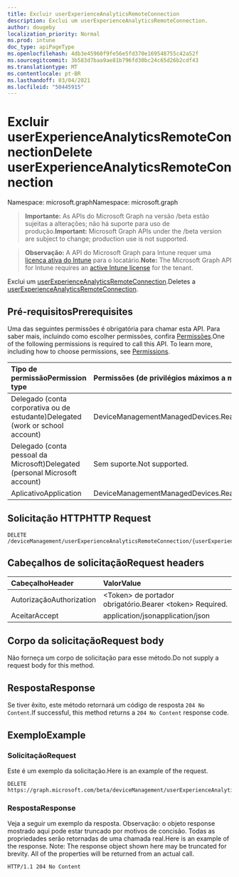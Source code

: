 ```yaml
---
title: Excluir userExperienceAnalyticsRemoteConnection
description: Exclui um userExperienceAnalyticsRemoteConnection.
author: dougeby
localization_priority: Normal
ms.prod: intune
doc_type: apiPageType
ms.openlocfilehash: 4db3e45960f9fe56e5fd370e169548755c42a52f
ms.sourcegitcommit: 3b583d7baa9ae81b796fd30bc24c65d26b2cdf43
ms.translationtype: MT
ms.contentlocale: pt-BR
ms.lasthandoff: 03/04/2021
ms.locfileid: "50445915"
---
```

# <a name="delete-userexperienceanalyticsremoteconnection"></a><span data-ttu-id="c0031-103">Excluir userExperienceAnalyticsRemoteConnection</span><span class="sxs-lookup"><span data-stu-id="c0031-103">Delete userExperienceAnalyticsRemoteConnection</span></span>

<span data-ttu-id="c0031-104">Namespace: microsoft.graph</span><span class="sxs-lookup"><span data-stu-id="c0031-104">Namespace: microsoft.graph</span></span>

> <span data-ttu-id="c0031-105">**Importante:** As APIs do Microsoft Graph na versão /beta estão sujeitas a alterações; não há suporte para uso de produção.</span><span class="sxs-lookup"><span data-stu-id="c0031-105">**Important:** Microsoft Graph APIs under the /beta version are subject to change; production use is not supported.</span></span>

> <span data-ttu-id="c0031-106">**Observação:** A API do Microsoft Graph para Intune requer uma [licença ativa do Intune](https://go.microsoft.com/fwlink/?linkid=839381) para o locatário.</span><span class="sxs-lookup"><span data-stu-id="c0031-106">**Note:** The Microsoft Graph API for Intune requires an [active Intune license](https://go.microsoft.com/fwlink/?linkid=839381) for the tenant.</span></span>

<span data-ttu-id="c0031-107">Exclui um [userExperienceAnalyticsRemoteConnection](../resources/intune-devices-userexperienceanalyticsremoteconnection.md).</span><span class="sxs-lookup"><span data-stu-id="c0031-107">Deletes a [userExperienceAnalyticsRemoteConnection](../resources/intune-devices-userexperienceanalyticsremoteconnection.md).</span></span>

## <a name="prerequisites"></a><span data-ttu-id="c0031-108">Pré-requisitos</span><span class="sxs-lookup"><span data-stu-id="c0031-108">Prerequisites</span></span>
<span data-ttu-id="c0031-p101">Uma das seguintes permissões é obrigatória para chamar esta API. Para saber mais, incluindo como escolher permissões, confira [Permissões](/graph/permissions-reference).</span><span class="sxs-lookup"><span data-stu-id="c0031-p101">One of the following permissions is required to call this API. To learn more, including how to choose permissions, see [Permissions](/graph/permissions-reference).</span></span>

|<span data-ttu-id="c0031-111">Tipo de permissão</span><span class="sxs-lookup"><span data-stu-id="c0031-111">Permission type</span></span>|<span data-ttu-id="c0031-112">Permissões (de privilégios máximos a mínimos)</span><span class="sxs-lookup"><span data-stu-id="c0031-112">Permissions (from most to least privileged)</span></span>|
|:---|:---|
|<span data-ttu-id="c0031-113">Delegado (conta corporativa ou de estudante)</span><span class="sxs-lookup"><span data-stu-id="c0031-113">Delegated (work or school account)</span></span>|<span data-ttu-id="c0031-114">DeviceManagementManagedDevices.ReadWrite.All</span><span class="sxs-lookup"><span data-stu-id="c0031-114">DeviceManagementManagedDevices.ReadWrite.All</span></span>|
|<span data-ttu-id="c0031-115">Delegado (conta pessoal da Microsoft)</span><span class="sxs-lookup"><span data-stu-id="c0031-115">Delegated (personal Microsoft account)</span></span>|<span data-ttu-id="c0031-116">Sem suporte.</span><span class="sxs-lookup"><span data-stu-id="c0031-116">Not supported.</span></span>|
|<span data-ttu-id="c0031-117">Aplicativo</span><span class="sxs-lookup"><span data-stu-id="c0031-117">Application</span></span>|<span data-ttu-id="c0031-118">DeviceManagementManagedDevices.ReadWrite.All</span><span class="sxs-lookup"><span data-stu-id="c0031-118">DeviceManagementManagedDevices.ReadWrite.All</span></span>|

## <a name="http-request"></a><span data-ttu-id="c0031-119">Solicitação HTTP</span><span class="sxs-lookup"><span data-stu-id="c0031-119">HTTP Request</span></span>
<!-- {
  "blockType": "ignored"
}
-->
``` http
DELETE /deviceManagement/userExperienceAnalyticsRemoteConnection/{userExperienceAnalyticsRemoteConnectionId}
```

## <a name="request-headers"></a><span data-ttu-id="c0031-120">Cabeçalhos de solicitação</span><span class="sxs-lookup"><span data-stu-id="c0031-120">Request headers</span></span>
|<span data-ttu-id="c0031-121">Cabeçalho</span><span class="sxs-lookup"><span data-stu-id="c0031-121">Header</span></span>|<span data-ttu-id="c0031-122">Valor</span><span class="sxs-lookup"><span data-stu-id="c0031-122">Value</span></span>|
|:---|:---|
|<span data-ttu-id="c0031-123">Autorização</span><span class="sxs-lookup"><span data-stu-id="c0031-123">Authorization</span></span>|<span data-ttu-id="c0031-124">&lt;Token&gt; de portador obrigatório.</span><span class="sxs-lookup"><span data-stu-id="c0031-124">Bearer &lt;token&gt; Required.</span></span>|
|<span data-ttu-id="c0031-125">Aceitar</span><span class="sxs-lookup"><span data-stu-id="c0031-125">Accept</span></span>|<span data-ttu-id="c0031-126">application/json</span><span class="sxs-lookup"><span data-stu-id="c0031-126">application/json</span></span>|

## <a name="request-body"></a><span data-ttu-id="c0031-127">Corpo da solicitação</span><span class="sxs-lookup"><span data-stu-id="c0031-127">Request body</span></span>
<span data-ttu-id="c0031-128">Não forneça um corpo de solicitação para esse método.</span><span class="sxs-lookup"><span data-stu-id="c0031-128">Do not supply a request body for this method.</span></span>

## <a name="response"></a><span data-ttu-id="c0031-129">Resposta</span><span class="sxs-lookup"><span data-stu-id="c0031-129">Response</span></span>
<span data-ttu-id="c0031-130">Se tiver êxito, este método retornará um código de resposta `204 No Content`.</span><span class="sxs-lookup"><span data-stu-id="c0031-130">If successful, this method returns a `204 No Content` response code.</span></span>

## <a name="example"></a><span data-ttu-id="c0031-131">Exemplo</span><span class="sxs-lookup"><span data-stu-id="c0031-131">Example</span></span>

### <a name="request"></a><span data-ttu-id="c0031-132">Solicitação</span><span class="sxs-lookup"><span data-stu-id="c0031-132">Request</span></span>
<span data-ttu-id="c0031-133">Este é um exemplo da solicitação.</span><span class="sxs-lookup"><span data-stu-id="c0031-133">Here is an example of the request.</span></span>
``` http
DELETE https://graph.microsoft.com/beta/deviceManagement/userExperienceAnalyticsRemoteConnection/{userExperienceAnalyticsRemoteConnectionId}
```

### <a name="response"></a><span data-ttu-id="c0031-134">Resposta</span><span class="sxs-lookup"><span data-stu-id="c0031-134">Response</span></span>
<span data-ttu-id="c0031-p102">Veja a seguir um exemplo da resposta. Observação: o objeto response mostrado aqui pode estar truncado por motivos de concisão. Todas as propriedades serão retornadas de uma chamada real.</span><span class="sxs-lookup"><span data-stu-id="c0031-p102">Here is an example of the response. Note: The response object shown here may be truncated for brevity. All of the properties will be returned from an actual call.</span></span>
``` http
HTTP/1.1 204 No Content
```




